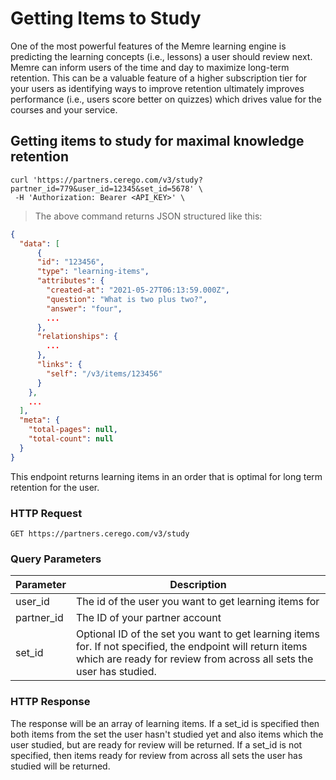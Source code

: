 # Getting Items to Study

One of the most powerful features of the Memre learning engine is predicting the learning concepts (i.e., lessons) a user should review next. Memre can inform users of the time and day to maximize long-term retention. This can be a valuable feature of a higher subscription tier for your users as identifying ways to improve retention ultimately improves performance (i.e., users score better on quizzes) which drives value for the courses and your service.

## Getting items to study for maximal knowledge retention

```shell
curl 'https://partners.cerego.com/v3/study?partner_id=779&user_id=12345&set_id=5678' \
 -H 'Authorization: Bearer <API_KEY>' \

```

> The above command returns JSON structured like this:

```json
{
  "data": [
      {
      "id": "123456",
      "type": "learning-items",
      "attributes": {
        "created-at": "2021-05-27T06:13:59.000Z",
        "question": "What is two plus two?",
        "answer": "four",
        ...
      },
      "relationships": {
        ...
      },
      "links": {
        "self": "/v3/items/123456"
      }
    },
    ...
  ],
  "meta": {
    "total-pages": null,
    "total-count": null
  }
}
```

This endpoint returns learning items in an order that is optimal for long term retention for the user.

### HTTP Request

`GET https://partners.cerego.com/v3/study`

### Query Parameters

| Parameter  | Description                                                                                                                                                                       |
| ---------- | --------------------------------------------------------------------------------------------------------------------------------------------------------------------------------- |
| user_id    | The id of the user you want to get learning items for                                                                                                                             |
| partner_id | The ID of your partner account                                                                                                                                                    |
| set_id     | Optional ID of the set you want to get learning items for. If not specified, the endpoint will return items which are ready for review from across all sets the user has studied. |

### HTTP Response

The response will be an array of learning items. If a set_id is specified then both items from the set the user hasn't studied yet and also items which the user studied, but are ready for review will be returned. If a set_id is not specified, then items ready for review from across all sets the user has studied will be returned.
